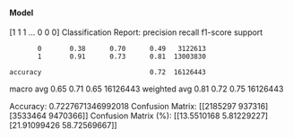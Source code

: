 #### Model
[1 1 1 ... 0 0 0]
Classification Report:
              precision    recall  f1-score   support

           0       0.38      0.70      0.49   3122613
           1       0.91      0.73      0.81  13003830

    accuracy                           0.72  16126443
   macro avg       0.65      0.71      0.65  16126443
weighted avg       0.81      0.72      0.75  16126443

Accuracy: 0.7227671346992018
Confusion Matrix:
[[2185297  937316]
 [3533464 9470366]]
Confusion Matrix (%):
[[13.5510168   5.81229227]
 [21.91099426 58.72569667]]
